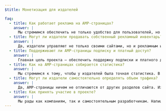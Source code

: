 ```yaml
---
$title: Монетизация для издателей

faq:
  - title: Как работает реклама на AMP-страницах?
    answer: |
      Мы стремимся обеспечить не только удобство для пользователей, но и эффективную монетизацию мобильных веб-страниц. Для этого необходима поддержка самых разных форматов объявлений, рекламных сетей и технологий. Участники проекта также разрабатывают рекомендации по работе с рекламой, благодаря которым объявления на AMP-страницах будут безопасными и полезными, а также смогут быстро загружаться.
  - title: Могут ли издатели продавать собственный рекламный инвентарь?
    answer: |
      Да, издатели управляют не только своими сайтами, но и рекламным инвентарем. Это касается и его продажи.
  - title: Поддерживают ли AMP-страницы подписку и платный доступ?
    answer: |
      Главная цель проекта – обеспечить поддержку подписки и платного доступа. В настоящее время на AMP-страницах используется система быстрого доступа, благодаря которой издатели могут настраивать вид страниц для подписчиков, отслеживаемых пользователей и анонимных посетителей.
  - title: Как на AMP-страницах собирается статистика?
    answer: |
      Мы стремимся к тому, чтобы у издателей была точная статистика. В демо-версии таких функций немного, но мы планируем увеличить их число и обеспечить интеграцию со сторонними системами так, чтобы скорость загрузки страниц не падала. В проекте участвуют несколько [поставщиков статистических решений](/ru/support/faqs/supported-platforms.html#analytics).
  - title: Могут ли издатели самостоятельно определять объем трафика?
    answer: |
      Да, AMP-страницы ничем не отличаются от других разделов сайта. Издатель может делать с ними что угодно.
  - title: Как принять участие в проекте?
    answer: |
      Мы рады как компаниям, так и самостоятельным разработчикам. Напишите нам на [Github](https://github.com/ampproject/amphtml/issues/new). Мы внесем вас в список рассылки и будем сообщать о новостях.
---
```

